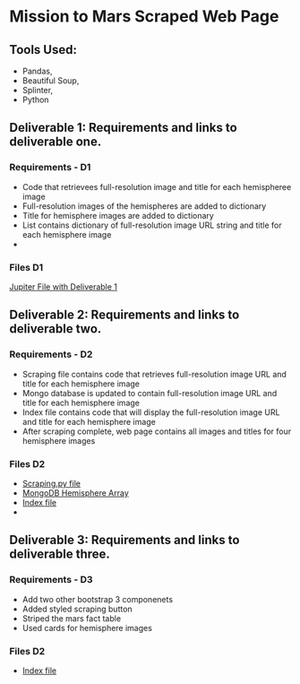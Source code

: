 # Mission to Mars Scraped Web Page
## Tools Used:
- Pandas,
- Beautiful Soup,
- Splinter,
- Python

## Deliverable 1: Requirements and links to deliverable one.
### Requirements - D1
- Code that retrievees full-resolution image and title for each hemispheree image
- Full-resolution images of the hemispheres are added to dictionary
- Title for hemisphere images are added to dictionary
- List contains dictionary of full-resolution image URL string and title for each hemisphere image
- 
### Files D1
<a href="Mission_to_Mars_Challenge.ipynb">Jupiter File with Deliverable 1</a>

## Deliverable 2: Requirements and links to deliverable two.
### Requirements - D2
- Scraping file contains code that retrieves full-resolution image URL and title for each hemisphere image
- Mongo database is updated to contain full-resolution image URL and title for each hemisphere image
- Index file contains code that will display the full-resolution image URL and title for each hemisphere image
- After scraping complete, web page contains all images and titles for four hemisphere images

### Files D2
- <a href="https://github.com/TeresaWehmeier/Mission-to-Mars/blob/6a9a82ec32c7a83a2ad816f1a265832c97baa695/Scraping.py">Scraping.py file</a>
- <a href="images_github/mongodb_hemisphere_array.png">MongoDB Hemisphere Array</a>
- <a href="templates/index.html">Index file</a>
- <a href="images_github/mission_to_mars_webpage_smaller.png" width="50%" height="40%"></a>

## Deliverable 3: Requirements and links to deliverable three.
### Requirements - D3
- Add two other bootstrap 3 componenets
-   Added styled scraping button
-   Striped the mars fact table
-   Used cards for hemisphere images

### Files D2
- <a href="templates/index.html">Index file</a>



